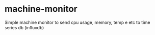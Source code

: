 # machine-monitor
Simple machine monitor to send cpu usage, memory, temp e etc to time series db (influxdb)
